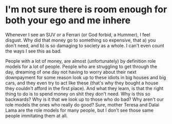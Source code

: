 # I'm not sure there is room enough for both your ego and me inhere

Whenever I see an SUV or a Ferrari (or God forbid, a Hummer), I feel disgust. Why did that money go to something so expensive, that a) you don't need, and b) is so damaging to society as a whole. I can't even count the ways I see this as bad.

People with a lot of money, are almost (unfortunately) by definition role models for a lot of people. People who are struggling to get through the day, dreaming of one day not having to worry about their next downpayment for some reason look up to these idiots in big houses and big cars, and they even try to act like these (that's why they bought a house they couldn't afford in the first place). And what they learn, is that the right thing to do is to spend money on shit they don't need. Why is this so backwards? Why is it that we look up to those who do bad? Why aren't our role models the ones who really do good? Sure, mother Teresa and Dalai Lama are the role models for many people, but I don't see those same people immitating them at all.
